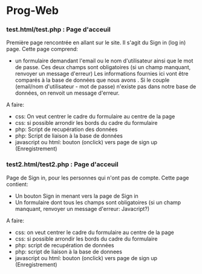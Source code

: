 # Prog-Web

### test.html/test.php : Page d'acceuil 
Première page rencontrée en allant sur le site. Il s'agit du Sign in (log in) page.
Cette page comprend:
- un formulaire demandant l'email ou le nom d'utilisateur ainsi que le mot de passe. Ces deux champs sont obligatoires (si un champ manquant, renvoyer un message d'erreur)
Les informations fournies ici vont être comparés à la base de données que nous avons . Si le couple (email/nom d'utilisateur - mot de passe) 
n'existe pas dans notre base de données, on renvoit un message d'erreur.

A faire:
- css: On veut centrer le cadre du formulaire au centre de la page
- css: si possible arrondir les bords du cadre du formulaire 
- php: Script de recupération des données  
- php: Script de liaison à la base de données 
- javascript ou html: bouton (onclick) vers page de sign up (Enregistrement)

### test2.html/test2.php : Page d'acceuil 
Page de Sign in, pour les personnes qui n'ont pas de compte. Cette page contient:
- Un bouton Sign in menant vers la page de Sign in
- Un formulaire dont tous les champs sont obligatoires (si un champ manquant, renvoyer un message d'erreur: Javacript?)

A faire:
- css: on veut centrer le cadre du formulaire au centre de la page
- css: si possible arrondir les bords du cadre du formulaire
- php: script de recupération de données 
- php: script de liaison à la base de donnees
- javascript ou html: bouton (onclick) vers page de sign up (Enregistrement)
